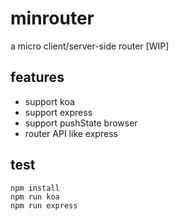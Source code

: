 # minrouter
a micro client/server-side router [WIP]

## features
* support koa
* support express
* support pushState browser
* router API like express

## test
    
    npm install
    npm run koa
    npm run express
  
